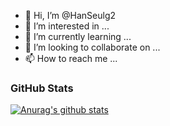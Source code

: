 - 👋 Hi, I’m @HanSeulg2
- 👀 I’m interested in ...
- 🌱 I’m currently learning ...
- 💞️ I’m looking to collaborate on ...
- 📫 How to reach me ...

<!---
HanSeulg2/HanSeulg2 is a ✨ special ✨ repository because its `README.md` (this file) appears on your GitHub profile.
You can click the Preview link to take a look at your changes.
--->
 
	




 


 

### GitHub Stats
[![Anurag's github stats](https://github-readme-stats.vercel.app/api?username=HanSeulg2)](https://github.com/anuraghazra/github-readme-stats)
